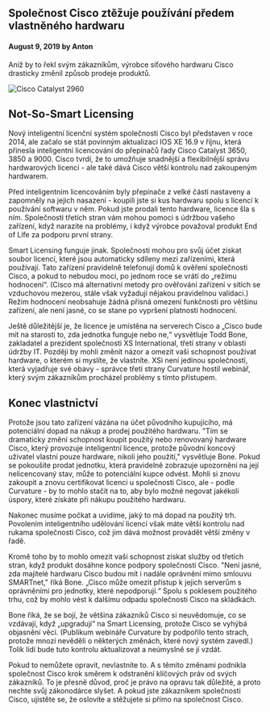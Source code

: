 ## Společnost Cisco ztěžuje používání předem vlastněného hardwaru

#### August 9, 2019 by Anton

Aniž by to řekl svým zákazníkům, výrobce síťového hardwaru Cisco drasticky změnil způsob prodeje produktů.

![Cisco Catalyst 2960](https://i.imgur.com/hjggV4K.png)

## Not-So-Smart Licensing

Nový inteligentní licenční systém společnosti Cisco byl představen v roce 2014, ale začalo se stát povinným aktualizací IOS XE 16.9 v říjnu, která přinesla inteligentní licencování do přepínačů řady Cisco Catalyst 3650, 3850 a 9000. Cisco tvrdí, že to umožňuje snadnější a flexibilnější správu hardwarových licencí - ale také dává Cisco větší kontrolu nad zakoupeným hardwarem.

Před inteligentním licencováním byly přepínače z velké části nastaveny a zapomněly na jejich nasazení - koupili jste si kus hardwaru spolu s licencí k používání softwaru v něm. Pokud jste prodali tento hardware, licence šla s ním. Společnosti třetích stran vám mohou pomoci s údržbou vašeho zařízení, když narazíte na problémy, i když výrobce považoval produkt End of Life za podporu první strany.

Smart Licensing funguje jinak. Společnosti mohou pro svůj účet získat soubor licencí, které jsou automaticky sdíleny mezi zařízeními, která používají. Tato zařízení pravidelně telefonují domů k ověření společnosti Cisco, a pokud to nebudou moci, po jednom roce se vrátí do „režimu hodnocení“. (Cisco má alternativní metody pro ověřování zařízení v sítích se vzduchovou mezerou, stále však vyžadují nějakou pravidelnou validaci.) Režim hodnocení neobsahuje žádná přísná omezení funkčnosti pro většinu zařízení, ale není jasné, co se stane po vypršení platnosti hodnocení.

Ještě důležitější je, že licence je umístěna na serverech Cisco a „Cisco bude mít na starosti to, zda jednotka funguje nebo ne,“ vysvětluje Todd Bone, zakladatel a prezident společnosti XS International, třetí strany v oblasti údržby IT. Později by mohli změnit názor a omezit vaši schopnost používat hardware, o kterém si myslíte, že vlastníte. XSi není jedinou společností, která vyjadřuje své obavy - správce třetí strany Curvature hostil webinář, který svým zákazníkům procházel problémy s tímto přístupem.

## Konec vlastnictví

Protože jsou tato zařízení vázána na účet původního kupujícího, má potenciální dopad na nákup a prodej použitého hardwaru. "Tím se dramaticky změní schopnost koupit použitý nebo renovovaný hardware Cisco, který provozuje inteligentní licence, protože původní koncový uživatel vlastní pouze hardware, nikoli jeho použití," vysvětluje Bone. Pokud se pokoušíte prodat jednotku, která pravidelně zobrazuje upozornění na její nelicencovaný stav, může to potenciální kupce odvést. Mohli si znovu zakoupit a znovu certifikovat licenci u společnosti Cisco, ale - podle Curvature - by to mohlo stačit na to, aby bylo možné negovat jakékoli úspory, které získáte při nákupu použitého hardwaru.

Nakonec musíme počkat a uvidíme, jaký to má dopad na použitý trh. Povolením inteligentního udělování licencí však máte větší kontrolu nad rukama společnosti Cisco, což jim dává možnost provádět větší změny v řadě.

Kromě toho by to mohlo omezit vaši schopnost získat služby od třetích stran, když produkt dosáhne konce podpory společnosti Cisco. "Není jasné, zda majitelé hardwaru Cisco budou mít i nadále oprávnění mimo smlouvu SMARTnet," říká Bone. „Cisco může omezit přístup k jejich serverům s oprávněními pro jednotky, které nepodporují.“ Spolu s poklesem použitého trhu, což by mohlo vést k dalšímu odpadu společnosti Cisco na skládkách.

Bone říká, že se bojí, že většina zákazníků Cisco si neuvědomuje, co se vzdávají, když „upgradují“ na Smart Licensing, protože Cisco se vyhýbá objasnění věci. (Publikum webináře Curvature by podpořilo tento strach, protože mnozí nevěděli o některých změnách, které nový systém zavedl.) Tolik lidí bude tuto kontrolu aktualizovat a neúmyslně se jí vzdát.

Pokud to nemůžete opravit, nevlastníte to. A s těmito změnami podnikla společnost Cisco krok směrem k odstranění klíčových práv od svých zákazníků. To je přesně důvod, proč je právo na opravu tak důležité, a proto nechte svůj zákonodárce slyšet. A pokud jste zákazníkem společnosti Cisco, ujistěte se, že oslovíte a stěžujete si přímo na společnost Cisco.